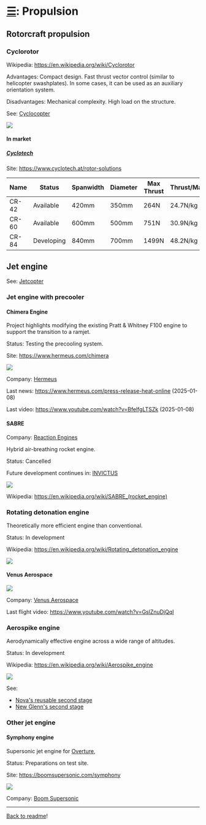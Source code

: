 [&#9776;](readme.md#categories): Propulsion
===========================================

## Rotorcraft propulsion



### Cyclorotor

Wikipedia: <https://en.wikipedia.org/wiki/Cyclorotor>

Advantages: Compact design. Fast thrust vector control (similar to helicopter swashplates).
In some cases, it can be used as an auxiliary orientation system.

Disadvantages: Mechanical complexity. High load on the structure.

See: [Cyclocopter](Cyclocopter.md)

![](https://upload.wikimedia.org/wikipedia/commons/a/ac/Cyclogyro-Mechanics.gif)


#### In market



##### [Cyclotech](Company.md#cyclotech)

Site: <https://www.cyclotech.at/rotor-solutions>

| Name  | Status     | Spanwidth | Diameter | Max Thrust | Thrust/Mass | Rotation Speed |
|-------|------------|-----------|----------|------------|-------------|----------------|
| CR-42 | Available  | 420mm     | 350mm    | 264N       | 24.7N/kg    | 3100rpm        |
| CR-60 | Available  | 600mm     | 500mm    | 751N       | 30.9N/kg    | 2600rpm        |
| CR-84 | Developing | 840mm     | 700mm    | 1499N      | 48.2N/kg    | 1722rpm        |



## Jet engine

See: [Jetcopter](Jetcopter.md)



### Jet engine with precooler



#### Chimera Engine

Project highlights modifying the existing Pratt & Whitney F100 engine to support the transition to a ramjet.

Status: Testing the precooling system.

Site: <https://www.hermeus.com/chimera>

![](https://images.squarespace-cdn.com/content/v1/6068d7e274bb870d758315f9/1734735510408-ANR5IFOMRXY1C35SBFO9/HEAT+F100+Max+AB.JPEG?format=2500w)

Company: [Hermeus](Company.md#hermeus)

Last news: <https://www.hermeus.com/press-release-heat-online> (2025-01-08)

Last video: <https://www.youtube.com/watch?v=BfelfgLTSZk> (2025-01-08)



#### SABRE

Company: [Reaction Engines](Company.md#reaction-engines)

Hybrid air-breathing rocket engine.

Status: Cancelled

Future development continues in: [INVICTUS](Supersonic.md#invictus)

![](https://upload.wikimedia.org/wikipedia/commons/e/eb/SABRE_engine_designed_for_Skylon_spaceplane%2C_1990s._%289660572897%29.jpg)

Wikipedia: <https://en.wikipedia.org/wiki/SABRE_(rocket_engine)>



### Rotating detonation engine

Theoretically more efficient engine than conventional.

Status: In development

Wikipedia: <https://en.wikipedia.org/wiki/Rotating_detonation_engine>

![](https://upload.wikimedia.org/wikipedia/commons/thumb/6/60/NASA_RDE.jpg/1200px-NASA_RDE.jpg)



#### Venus Aerospace

![](https://www.venusaero.com/wp-content/uploads/2024/07/20221216-Liquid-Liquid-Det.png)

Company: [Venus Aerospace](Company.md#venus-aerospace)

Last flight video: <https://www.youtube.com/watch?v=GslZnuDjQqI>



### Aerospike engine

Aerodynamically effective engine across a wide range of altitudes.

Status: In development

Wikipedia: <https://en.wikipedia.org/wiki/Aerospike_engine>

![](https://upload.wikimedia.org/wikipedia/commons/thumb/8/8c/Twin_Linear_Aerospike_XRS-2200_Engine_PLW_edit.jpg/2560px-Twin_Linear_Aerospike_XRS-2200_Engine_PLW_edit.jpg)

See:
- [Nova's reusable second stage](Space.md#novas-second-stage)
- [New Glenn's second stage](Space.md#new-glenns-second-stage)


### Other jet engine



#### Symphony engine

Supersonic jet engine for [Overture](Supersonic.md#overture),

Status: Preparations on test site.

Site: <https://boomsupersonic.com/symphony>

![](https://boomsupersonic.com/wp-content/uploads/2025/06/symphony-specifications.jpg)

Company: [Boom Supersonic](Company.md#boom-supersonic)



---
[Back to readme](readme.md)!